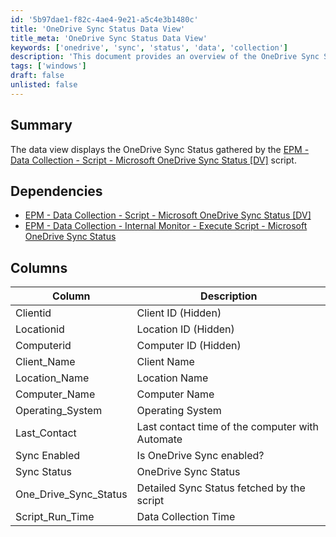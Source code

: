 ```yaml
---
id: '5b97dae1-f82c-4ae4-9e21-a5c4e3b1480c'
title: 'OneDrive Sync Status Data View'
title_meta: 'OneDrive Sync Status Data View'
keywords: ['onedrive', 'sync', 'status', 'data', 'collection']
description: 'This document provides an overview of the OneDrive Sync Status data view, detailing the information gathered by the EPM script designed for monitoring OneDrive synchronization across devices. It includes dependencies and a breakdown of the columns presented in the data view.'
tags: ['windows']
draft: false
unlisted: false
---
```


## Summary

The data view displays the OneDrive Sync Status gathered by the [EPM - Data Collection - Script - Microsoft OneDrive Sync Status [DV]](<../scripts/Microsoft OneDrive Sync Status DV.md>) script.

## Dependencies

- [EPM - Data Collection - Script - Microsoft OneDrive Sync Status [DV]](<../scripts/Microsoft OneDrive Sync Status DV.md>)
- [EPM - Data Collection - Internal Monitor - Execute Script - Microsoft OneDrive Sync Status](<../monitors/Execute Script - Microsoft OneDrive Sync Status.md>)

## Columns

| Column                  | Description                                           |
|------------------------|-------------------------------------------------------|
| Clientid               | Client ID (Hidden)                                   |
| Locationid             | Location ID (Hidden)                                 |
| Computerid             | Computer ID (Hidden)                                 |
| Client_Name            | Client Name                                          |
| Location_Name          | Location Name                                        |
| Computer_Name          | Computer Name                                        |
| Operating_System       | Operating System                                     |
| Last_Contact           | Last contact time of the computer with Automate      |
| Sync Enabled           | Is OneDrive Sync enabled?                            |
| Sync Status            | OneDrive Sync Status                                 |
| One_Drive_Sync_Status  | Detailed Sync Status fetched by the script           |
| Script_Run_Time        | Data Collection Time                                  |

